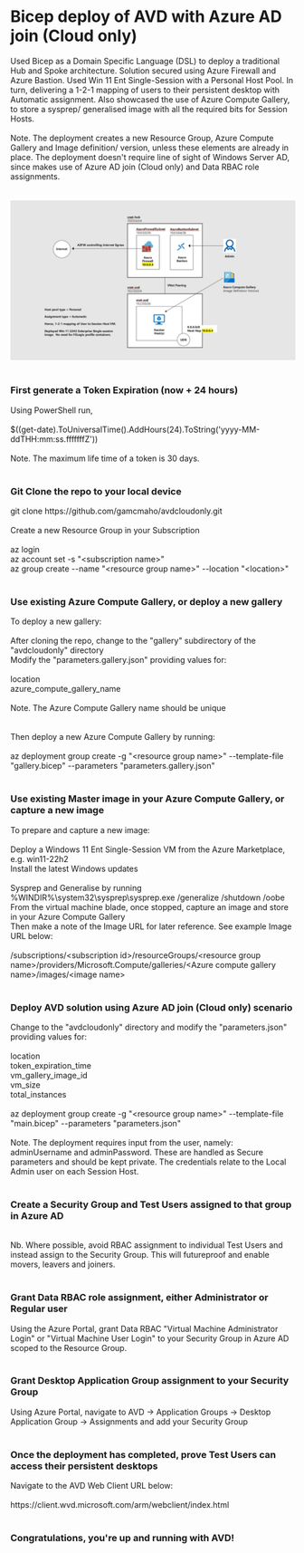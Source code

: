 # Bicep deploy of AVD with Azure AD join (Cloud only)
Used Bicep as a Domain Specific Language (DSL) to deploy a traditional Hub and Spoke architecture.  Solution secured using Azure Firewall and Azure Bastion.  Used Win 11 Ent Single-Session with a Personal Host Pool.  In turn, delivering a 1-2-1 mapping of users to their persistent desktop with Automatic assignment.  Also showcased the use of Azure Compute Gallery, to store a sysprep/ generalised image with all the required bits for Session Hosts.
<br><br>
Note. The deployment creates a new Resource Group, Azure Compute Gallery and Image definition/ version, unless these elements are already in place.  The deployment doesn't require line of sight of Windows Server AD, since makes use of Azure AD join (Cloud only) and Data RBAC role assignments.
<br><br><br>
<img src="https://github.com/gamcmaho/avdcloudonly/blob/main/BicepAvdCloudOnly.jpg">
<br><br>
<h3>First generate a Token Expiration (now + 24 hours)</h3>
Using PowerShell run,<br><br>
$((get-date).ToUniversalTime().AddHours(24).ToString('yyyy-MM-ddTHH:mm:ss.fffffffZ'))
<br><br>
Note.  The maximum life time of a token is 30 days.
<br><br>
<h3>Git Clone the repo to your local device</h3>
git clone https://github.com/gamcmaho/avdcloudonly.git
<br><br>
Create a new Resource Group in your Subscription
<br><br>
az login<br>
az account set -s "&ltsubscription name&gt"<br>
az group create --name "&ltresource group name&gt" --location "&ltlocation&gt"<br><br>
<h3>Use existing Azure Compute Gallery, or deploy a new gallery</h3>
To deploy a new gallery:
<br><br>
After cloning the repo, change to the "gallery" subdirectory of the "avdcloudonly" directory<br>
Modify the "parameters.gallery.json" providing values for:
<br><br>
location<br>
azure_compute_gallery_name
<br><br>
Note.  The Azure Compute Gallery name should be unique
<br><br><br>
Then deploy a new Azure Compute Gallery by running:<br><br>
az deployment group create -g "&ltresource group name&gt" --template-file "gallery.bicep" --parameters "parameters.gallery.json"
<br><br>
<h3>Use existing Master image in your Azure Compute Gallery, or capture a new image</h3>
To prepare and capture a new image:
<br><br>
Deploy a Windows 11 Ent Single-Session VM from the Azure Marketplace, e.g. win11-22h2<br>
Install the latest Windows updates<br><br>
Sysprep and Generalise by running %WINDIR%\system32\sysprep\sysprep.exe /generalize /shutdown /oobe<br>
From the virtual machine blade, once stopped, capture an image and store in your Azure Compute Gallery<br>
Then make a note of the Image URL for later reference.  See example Image URL below:
<br><br>
/subscriptions/&ltsubscription id&gt/resourceGroups/&ltresource group name&gt/providers/Microsoft.Compute/galleries/&ltAzure compute gallery name&gt/images/&ltimage name&gt
<br><br>
<h3>Deploy AVD solution using Azure AD join (Cloud only) scenario</h3>
Change to the "avdcloudonly" directory and modify the "parameters.json" providing values for:<br><br>
location<br>
token_expiration_time<br>
vm_gallery_image_id<br>
vm_size<br>
total_instances
<br><br>
az deployment group create -g "&ltresource group name&gt" --template-file "main.bicep" --parameters "parameters.json"
<br><br>
Note. The deployment requires input from the user, namely: adminUsername and adminPassword.  These are handled as Secure parameters and should be kept private.  The credentials relate to the Local Admin user on each Session Host.
<br><br>
<h3>Create a Security Group and Test Users assigned to that group in Azure AD</h3>
<br>Nb.  Where possible, avoid RBAC assignment to individual Test Users and instead assign to the Security Group.  This will futureproof and enable movers, leavers and joiners.
<br><br>
<h3>Grant Data RBAC role assignment, either Administrator or Regular user</h3>
Using the Azure Portal, grant Data RBAC "Virtual Machine Administrator Login" or "Virtual Machine User Login" to your Security Group in Azure AD scoped to the Resource Group.
<br><br>
<h3>Grant Desktop Application Group assignment to your Security Group</h3>
Using Azure Portal, navigate to AVD -> Application Groups -> Desktop Application Group -> Assignments and add your Security Group
<br><br>
<h3>Once the deployment has completed, prove Test Users can access their persistent desktops</h3>
Navigate to the AVD Web Client URL below:<br><br>
https://client.wvd.microsoft.com/arm/webclient/index.html
<br><br>
<h3>Congratulations, you're up and running with AVD!</h3>
